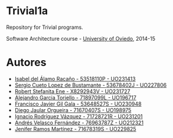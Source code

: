 Trivial1a
=============

Repository for Trivial programs. 

Software Architecture course - [University of Oviedo](http://www.uniovi.es), 2014-15


Autores
=============
* [Isabel del Álamo Racaño - 53518110P - UO231413](https://github.com/isabel2194)
* [Sergio Cueto Lopez de Bustamante - 53678402J - UO227806](https://github.com/sergioCL)
* [Robert Stefanita Ene - X8292943V - UO231727](https://github.com/robertene1994)
* [Alejandro Garcia Toriello - 71897099L - UO196717](https://github.com/alejandrogarciatoriello)
* [Francisco Javier Gil Gala - 53648527S - UO230948](https://github.com/fjgilgala)
* [Diego Jaular Orgueira - 71670407S - UO198975](https://github.com/Cofis)
* [Ignacio Rodríguez Vázquez - 71728721R - UO231201](https://github.com/nachosalas)
* [Andrés Velasco Fernández - 76963787Z - UO212321](https://github.com/Andresvelascofdez)
* [Jenifer Ramos Martínez - 71678319S - UO229825](https://github.com/yenniRamos)
